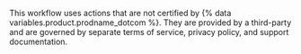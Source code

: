 This workflow uses actions that are not certified by {% data variables.product.prodname_dotcom %}. They are provided by a third-party and are governed by separate terms of service, privacy policy, and support documentation.